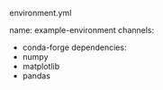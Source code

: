 environment.yml

name: example-environment
channels:
  - conda-forge
dependencies:
  - numpy
  - matplotlib
  - pandas
